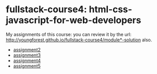 # fullstack-course4: html-css-javascript-for-web-developers

My assignments of this course: you can review it by the url: http://youngforest.github.io/fullstack-course4/module*-solution also.

+ [assignment2](module2-solution)
+ [assignment3](module3-solution)
+ [assignment4](module4-solution)
+ [assignment5](module5-solution)